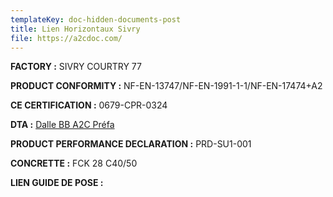 ```yaml
---
templateKey: doc-hidden-documents-post
title: Lien Horizontaux Sivry
file: https://a2cdoc.com/
---
```

**FACTORY :** SIVRY COURTRY 77

**P﻿RODUCT CONFORMITY :** NF-EN-13747/NF-EN-1991-1-1/NF-EN-17474+A2

**C﻿E CERTIFICATION :** 0679-CPR-0324

**D﻿TA :** [Dalle BB A2C Préfa](https://a2cdoc.com/produit/document-technique-dapplication-dalle-bb/)[](https://a2cdoc.com/produit/doc-a/)

**P﻿RODUCT PERFORMANCE DECLARATION :** PRD-SU1-001

**C﻿ONCRETTE :** FCK 28 C40/50

**L﻿IEN GUIDE DE POSE :**